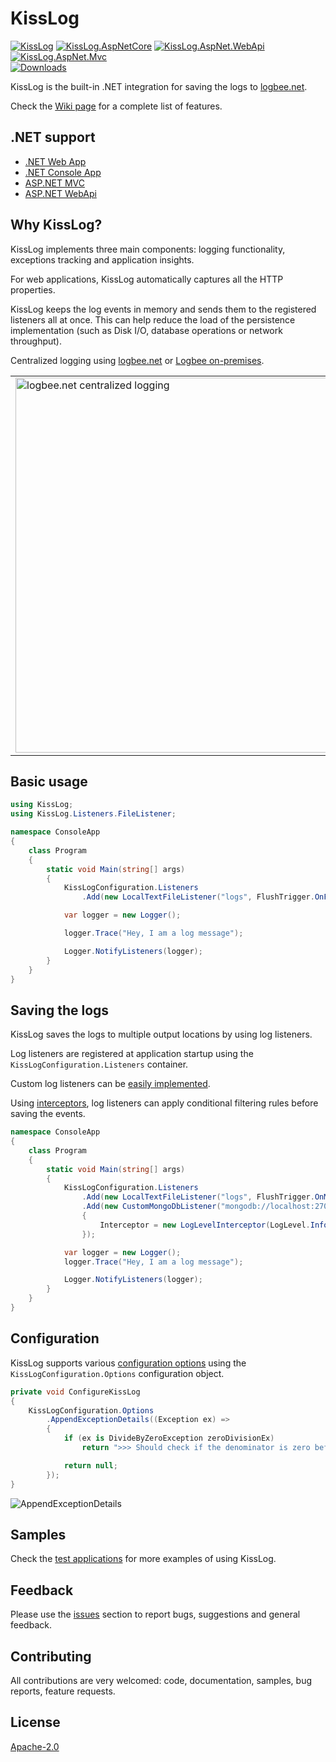 # KissLog

[![KissLog](https://img.shields.io/nuget/v/KissLog.svg?style=flat-square&label=KissLog)](https://www.nuget.org/packages?q=kisslog)
[![KissLog.AspNetCore](https://img.shields.io/nuget/v/KissLog.svg?style=flat-square&label=KissLog.AspNetCore)](https://www.nuget.org/packages?q=kisslog)
[![KissLog.AspNet.WebApi](https://img.shields.io/nuget/v/KissLog.svg?style=flat-square&label=KissLog.AspNet.WebApi)](https://www.nuget.org/packages?q=kisslog)
[![KissLog.AspNet.Mvc](https://img.shields.io/nuget/v/KissLog.svg?style=flat-square&label=KissLog.AspNet.Mvc)](https://www.nuget.org/packages?q=kisslog)<br>
[![Downloads](https://img.shields.io/nuget/dt/KissLog.svg?style=flat-square&label=Downloads)](https://www.nuget.org/packages?q=kisslog)

KissLog is the built-in .NET integration for saving the logs to [logbee.net](https://logbee.net).

Check the [Wiki page](/wiki) for a complete list of features.

## .NET support

- [.NET Web App](https://logbee.net/Docs/Integrations.KissLog-net.install-instructions.dotnet6-webApp.html)
- [.NET Console App](https://logbee.net/Docs/Integrations.KissLog-net.install-instructions.dotnet6-consoleApp.html)
- [ASP.NET MVC](https://logbee.net/Docs/Integrations.KissLog-net.install-instructions.aspnet-mvc.html)
- [ASP.NET WebApi](https://logbee.net/Docs/Integrations.KissLog-net.install-instructions.aspnet-webapi.html)

## Why KissLog?

KissLog implements three main components: logging functionality, exceptions tracking and application insights.

For web applications, KissLog automatically captures all the HTTP properties.

KissLog keeps the log events in memory and sends them to the registered listeners all at once. This can help reduce the load of the persistence implementation (such as Disk I/O, database operations or network throughput).

Centralized logging using [logbee.net](https://logbee.net) or [Logbee on-premises](https://github.com/catalingavan/logbee-app).

<table><tr><td>
    <img alt="logbee.net centralized logging" width="600" src="https://github.com/catalingavan/KissLog.Sdk/assets/39127098/583ff625-d0ce-4ebc-b0d7-9a3b0257d3ef" />
</td></tr></table>

## Basic usage

```csharp
using KissLog;
using KissLog.Listeners.FileListener;

namespace ConsoleApp
{
    class Program
    {
        static void Main(string[] args)
        {
            KissLogConfiguration.Listeners
                .Add(new LocalTextFileListener("logs", FlushTrigger.OnFlush));

            var logger = new Logger();

            logger.Trace("Hey, I am a log message");

            Logger.NotifyListeners(logger);
        }
    }
}
```

## Saving the logs

KissLog saves the logs to multiple output locations by using log listeners.

Log listeners are registered at application startup using the `KissLogConfiguration.Listeners` container.

Custom log listeners can be [easily implemented](https://logbee.net/Docs/Integrations.KissLog-net.examples.MongoDB-listener.html).

Using [interceptors](https://logbee.net/Docs/Integrations.KissLog-net.advanced.Filtering-the-logs.html), log listeners can apply conditional filtering rules before saving the events.

```csharp
namespace ConsoleApp
{
    class Program
    {
        static void Main(string[] args)
        {
            KissLogConfiguration.Listeners
                .Add(new LocalTextFileListener("logs", FlushTrigger.OnMessage))
                .Add(new CustomMongoDbListener("mongodb://localhost:27017", "Logs")
                {
                    Interceptor = new LogLevelInterceptor(LogLevel.Information)
                });

            var logger = new Logger();
            logger.Trace("Hey, I am a log message");

            Logger.NotifyListeners(logger);
        }
    }
}
```

## Configuration

KissLog supports various [configuration options](https://logbee.net/Docs/Integrations.KissLog-net.using-kisslog.Configuration.html) using the ``KissLogConfiguration.Options`` configuration object.

```csharp
private void ConfigureKissLog
{
    KissLogConfiguration.Options
        .AppendExceptionDetails((Exception ex) =>
        {
            if (ex is DivideByZeroException zeroDivisionEx)
                return ">>> Should check if the denominator is zero before dividing";

            return null;
        });
}
```

![AppendExceptionDetails](https://raw.githubusercontent.com/wiki/KissLog-net/KissLog.Sdk/images/AppendExceptionDetails.png)

## Samples

Check the [test applications](https://github.com/KissLog-net/KissLog.Sdk/tree/master/testApps) for more examples of using KissLog.

## Feedback

Please use the [issues](https://github.com/KissLog-net/KissLog.Sdk/issues) section to report bugs, suggestions and general feedback.

## Contributing

All contributions are very welcomed: code, documentation, samples, bug reports, feature requests.

## License

[Apache-2.0](LICENSE.md)

